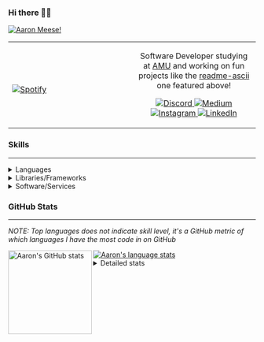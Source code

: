 ### Hi there 👋🏻
[![Aaron Meese!](https://user-images.githubusercontent.com/17814535/88975338-a2aabf00-d27f-11ea-963f-8a19608716b4.png)](https://github.com/ajmeese7/readme-ascii "README ASCII")

<!-- Modified from project here: https://github.com/novatorem/novatorem -->
<table width="100%"> 
  <tr>
  <td width="50%">
      
&nbsp; <br> [![Spotify](https://ajmeese7.vercel.app/api/spotify)](https://open.spotify.com/user/ajmeese)

  </td>
  <td width="50%">

<p align="center">
Software Developer studying at <a href="https://www.amu.apus.edu/">AMU</a> and working on fun 
projects like the <a href="https://github.com/ajmeese7/readme-ascii">readme-ascii</a> one featured above!
</p>
<p align="center">
  <a href="https://discord.gg/PxRTQg3">
    <img src="https://img.shields.io/badge/discord-ajmeese7%234835-369?style=flat-square&logo=discord&logoColor=white&color=purple" alt="Discord" title="Discord">
  </a>
  <a href="https://link.aaronmeese.com/medium">
    <img src="https://img.shields.io/badge/medium-ajmeese7-1DB954?style=flat-square&logo=medium&logoColor=white" alt="Medium" title="Medium">
  </a>
  <br />
  <a href="https://link.aaronmeese.com/instagram">
    <img src="https://img.shields.io/badge/instagram-ajmeese7-1DB954?style=flat-square&logo=instagram&logoColor=white&color=c13584" alt="Instagram" title="Instagram">
  </a>
  <a href="https://link.aaronmeese.com/linkedin">
    <img src="https://img.shields.io/badge/linkedIn-aaronmeese-1DB954?style=flat-square&logo=linkedin&logoColor=white&color=blue" alt="LinkedIn" title="LinkedIn">
  </a>
</p>
  </td>
  </table>

[//]: <> (The `&nbsp;` is to have Aphelion take up more space)

### Skills ###
----
<details>
<summary>Languages</summary>

+ JavaScript
+ HTML
+ CSS
    + [README ASCII](https://github.com/ajmeese7/readme-ascii)
+ PHP
    + [Coupon Booked](https://github.com/ajmeese7/coupon-booked)
    + [Steam Summary](https://github.com/ajmeese7/steam-summary)
+ Java
    + [BRCC Java](https://github.com/ajmeese7/brcc-java)
    + [Euler Problems](https://github.com/ajmeese7/euler-problems)

</details>
<details>
<summary>Libraries/Frameworks</summary>

+ NodeJS
    + [Snapchat Share](https://github.com/ajmeese7/snapchat-share)
    + [FRC Spreadsheets](https://github.com/ajmeese7/frc-spreadsheets)
+ Cordova
    + [Coupon Booked](https://github.com/ajmeese7/coupon-booked)
+ jQuery
+ Discord.js
    + [Spambot](https://github.com/ajmeese7/spambot)
    + [Automatic Reactions](https://github.com/ajmeese7/automatic-reactions)
    + [Multiple Reactions](https://github.com/ajmeese7/multiple-reactions)
    + [Galley Calls](https://github.com/ajmeese7/galley-calls)
    + [Tatsu Toolbox](https://github.com/ajmeese7/tatsu-toolbox)
+ Puppeteer
    + [README ASCII](https://github.com/ajmeese7/readme-ascii)
    + [Dynamic Page Retrieval](https://github.com/ajmeese7/dynamic-page-retrieval)
+ Nightmare.js
    + [Steam Queue Clicker](https://github.com/ajmeese7/steam-queue-clicker)
    + [Repbot](https://github.com/ajmeese7/repbot)
+ Express
    + [Galley Calls](https://github.com/ajmeese7/galley-calls)
+ pdf-lib
+ async

</details>
<details>
<summary>Software/Services</summary>

+ Wallpaper Engine
    + [Random Wallpaper](https://github.com/ajmeese7/random-wallpaper)
    + [Image of the Day](https://github.com/ajmeese7/image-of-the-day)
+ phpMyAdmin
+ cPanel
+ Cloudinary
+ Firefox Extensions
    + [Chess Next Move](https://github.com/ajmeese7/chess-next-move)
    + [Gmail Label Organizer](https://github.com/ajmeese7/gmail-label-organizer)
+ Google Analytics
+ Heroku
+ Nexmo
    + [Coupon Booked](https://github.com/ajmeese7/coupon-booked)
+ Twilio
    + [Galley Calls](https://github.com/ajmeese7/galley-calls)
+ Sonix
    + [Galley Calls](https://github.com/ajmeese7/galley-calls)
+ Auth0
+ OneSignal

</details>
<!--
<details>
<summary>Soft Skills</summary>
+ English/Grammar
+ SEO
    <!-- + TODO: Add my site examples after I finish improving them --
</details>
-->

### GitHub Stats ###
----
*NOTE: Top languages does not indicate skill level, it's a GitHub metric of which languages I have the most code in on GitHub*

<a href="https://profile-summary-for-github.com/user/ajmeese7">
  <img align="left" height="170px" src="https://github-readme-stats.vercel.app/api?username=ajmeese7&show_icons=true&line_height=27&count_private=true&include_all_commits=true" alt="Aaron's GitHub stats"/>
  <img src="https://github-readme-stats.vercel.app/api/top-langs/?username=ajmeese7&hide_langs_below=5&layout=compact" alt="Aaron's language stats"/>
</a>

<details>
<summary>Detailed stats</summary>

### :zap: Recent Activity
<!--START_SECTION:activity-->
1. ❗️ Closed issue [#2](https://github.com/ajmeese7/where-temperature/issues/2) in [ajmeese7/where-temperature](https://github.com/ajmeese7/where-temperature)
2. ❗️ Opened issue [#2](https://github.com/ajmeese7/where-temperature/issues/2) in [ajmeese7/where-temperature](https://github.com/ajmeese7/where-temperature)
3. 🎉 Merged PR [#1](https://github.com/ajmeese7/where-temperature/pull/1) in [ajmeese7/where-temperature](https://github.com/ajmeese7/where-temperature)
4. 💪 Opened PR [#1](https://github.com/ajmeese7/where-temperature/pull/1) in [ajmeese7/where-temperature](https://github.com/ajmeese7/where-temperature)
5. 🗣 Commented on [#39](https://github.com/ajmeese7/spambot/issues/39) in [ajmeese7/spambot](https://github.com/ajmeese7/spambot)
<!--END_SECTION:activity-->

### 🧐 Waka Stats
<!--START_SECTION:waka-->
**🐱 My Github Data** 

> 🏆 14 Contributions in the Year 2021
 > 
> 📦 60.5 kB Used in Github's Storage 
 > 
> 🚫 Not Opted to Hire
 > 
> 📜 48 Public Repositories 
 > 
> 🔑 16 Private Repositories  
 > 
**I'm an Early 🐤** 

```text
🌞 Morning    277 commits    ████████░░░░░░░░░░░░░░░░░   33.58% 
🌆 Daytime    365 commits    ███████████░░░░░░░░░░░░░░   44.24% 
🌃 Evening    176 commits    █████░░░░░░░░░░░░░░░░░░░░   21.33% 
🌙 Night      7 commits      ░░░░░░░░░░░░░░░░░░░░░░░░░   0.85%

```
📅 **I'm Most Productive on Saturday** 

```text
Monday       95 commits     ███░░░░░░░░░░░░░░░░░░░░░░   11.52% 
Tuesday      96 commits     ███░░░░░░░░░░░░░░░░░░░░░░   11.64% 
Wednesday    83 commits     ██░░░░░░░░░░░░░░░░░░░░░░░   10.06% 
Thursday     95 commits     ███░░░░░░░░░░░░░░░░░░░░░░   11.52% 
Friday       127 commits    ███░░░░░░░░░░░░░░░░░░░░░░   15.39% 
Saturday     171 commits    █████░░░░░░░░░░░░░░░░░░░░   20.73% 
Sunday       158 commits    ████░░░░░░░░░░░░░░░░░░░░░   19.15%

```


📊 **This Week I Spent My Time On** 

```text
⌚︎ Time Zone: America/Chicago

💬 Programming Languages: 
JavaScript               16 hrs 57 mins      ██████████████████████░░░   89.29% 
CSS                      38 mins             ░░░░░░░░░░░░░░░░░░░░░░░░░   3.36% 
Markdown                 37 mins             ░░░░░░░░░░░░░░░░░░░░░░░░░   3.32% 
JSON                     15 mins             ░░░░░░░░░░░░░░░░░░░░░░░░░   1.37% 
EJS                      11 mins             ░░░░░░░░░░░░░░░░░░░░░░░░░   0.98%

🐱‍💻 Projects: 
where-temperature        12 hrs 34 mins      ████████████████░░░░░░░░░   66.2% 
smoke-pit-playlist       5 hrs 2 mins        ██████░░░░░░░░░░░░░░░░░░░   26.54% 
pullup-screens           1 hr 4 mins         █░░░░░░░░░░░░░░░░░░░░░░░░   5.65% 
galley-calls             17 mins             ░░░░░░░░░░░░░░░░░░░░░░░░░   1.52% 
soundcloud-chains        1 min               ░░░░░░░░░░░░░░░░░░░░░░░░░   0.09%

```

**I Mostly Code in JavaScript** 

```text
JavaScript               26 repos            ██████████████░░░░░░░░░░░   56.52% 
HTML                     8 repos             ████░░░░░░░░░░░░░░░░░░░░░   17.39% 
Java                     4 repos             ██░░░░░░░░░░░░░░░░░░░░░░░   8.7% 
CSS                      3 repos             █░░░░░░░░░░░░░░░░░░░░░░░░   6.52% 
Python                   2 repos             █░░░░░░░░░░░░░░░░░░░░░░░░   4.35%

```



<!--END_SECTION:waka-->
</details>
